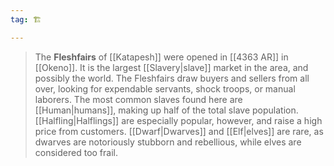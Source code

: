 ```yaml
---
tag: 🏗️

---
```

> The **Fleshfairs** of [[Katapesh]] were opened in [[4363 AR]] in [[Okeno]]. It is the largest [[Slavery|slave]] market in the area, and possibly the world. The Fleshfairs draw buyers and sellers from all over, looking for expendable servants, shock troops, or manual laborers.
> The most common slaves found here are [[Human|humans]], making up half of the total slave population. [[Halfling|Halflings]] are especially popular, however, and raise a high price from customers. [[Dwarf|Dwarves]] and [[Elf|elves]] are rare, as dwarves are notoriously stubborn and rebellious, while elves are considered too frail.








